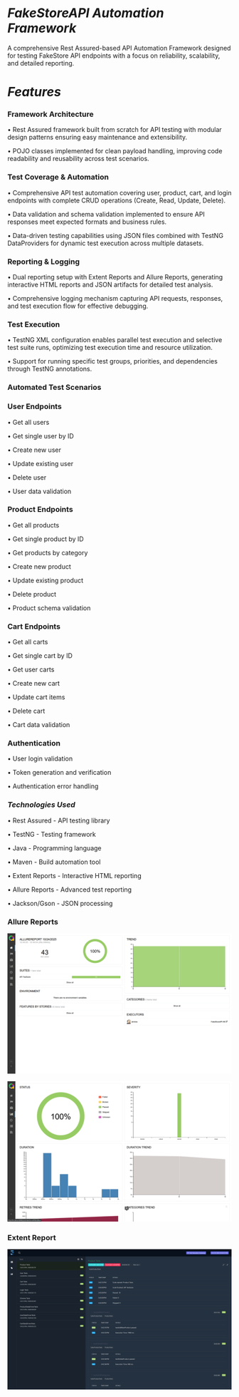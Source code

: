 # ***FakeStoreAPI Automation Framework***

A comprehensive Rest Assured-based API Automation Framework designed for testing FakeStore API endpoints with a focus on reliability, scalability, and detailed reporting.

# ***Features***

### **Framework Architecture**

•	Rest Assured framework built from scratch for API testing with modular design patterns ensuring easy maintenance and extensibility.

•	POJO classes implemented for clean payload handling, improving code readability and reusability across test scenarios.

### **Test Coverage & Automation**

•	Comprehensive API test automation covering user, product, cart, and login endpoints with complete CRUD operations (Create, Read, Update, Delete).

•	Data validation and schema validation implemented to ensure API responses meet expected formats and business rules.

•	Data-driven testing capabilities using JSON files combined with TestNG DataProviders for dynamic test execution across multiple datasets.

### **Reporting & Logging**

•	Dual reporting setup with Extent Reports and Allure Reports, generating interactive HTML reports and JSON artifacts for detailed test analysis.

•	Comprehensive logging mechanism capturing API requests, responses, and test execution flow for effective debugging.

### **Test Execution**

•	TestNG XML configuration enables parallel test execution and selective test suite runs, optimizing test execution time and resource utilization.

•	Support for running specific test groups, priorities, and dependencies through TestNG annotations.

### **Automated Test Scenarios**

### User Endpoints

•	Get all users

•	Get single user by ID

•	Create new user

•	Update existing user

•	Delete user

•	User data validation

### Product Endpoints

•	Get all products

•	Get single product by ID

•	Get products by category

•	Create new product

•	Update existing product

•	Delete product

•	Product schema validation

### Cart Endpoints

•	Get all carts

•	Get single cart by ID

•	Get user carts

•	Create new cart

•	Update cart items

•	Delete cart

•	Cart data validation

### Authentication

•	User login validation

•	Token generation and verification

•	Authentication error handling

### ***Technologies Used***

•	Rest Assured - API testing library

•	TestNG - Testing framework

•	Java - Programming language

•	Maven - Build automation tool

•	Extent Reports - Interactive HTML reporting

•	Allure Reports - Advanced test reporting

•	Jackson/Gson - JSON processing


### **Allure Reports**

![Report](reports/Screenshot%202025-10-29%20153106.png)

![Report](/reports/Screenshot%202025-10-29%20153226.png)

### **Extent Report**

![Report](/reports/Screenshot%202025-10-29%20155038.png)


